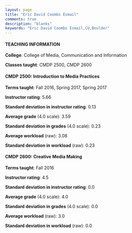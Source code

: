 ```yaml
---
layout: page
title: "Eric David Coombs Esmail" 
comments: true
description: "blanks"
keywords: "Eric David Coombs Esmail,CU,Boulder"
---
```

<head>
<script src="https://ajax.googleapis.com/ajax/libs/jquery/2.1.3/jquery.min.js"></script>
<script src="https://dl.dropboxusercontent.com/s/pc42nxpaw1ea4o9/highcharts.js?dl=0"></script>
<!-- <script src="../assets/js/highcharts.js"></script> -->
<style type="text/css">@font-face {
	font-family: "Bebas Neue";
	src: url(https://www.filehosting.org/file/details/544349/BebasNeue Regular.otf) format("opentype");
	}
	h1.Bebas { 
		font-family: "Bebas Neue", Verdana, Tahoma;
	}
</style>
</head>
	   
#### TEACHING INFORMATION

**College**: College of Media, Communication and Information

**Classes taught**: CMDP 2500, CMDP 2600

#### CMDP 2500: Introduction to Media Practices

**Terms taught**: Fall 2016, Spring 2017, Spring 2017

**Instructor rating**: 5.66

**Standard deviation in instructor rating**: 0.13

**Average grade** (4.0 scale): 3.59

**Standard deviation in grades** (4.0 scale): 0.23

**Average workload** (raw): 3.08

**Standard deviation in workload** (raw): 0.23

#### CMDP 2600: Creative Media Making

**Terms taught**: Fall 2016

**Instructor rating**: 4.5

**Standard deviation in instructor rating**: 0.0

**Average grade** (4.0 scale): 4.0

**Standard deviation in grades** (4.0 scale): 0.0

**Average workload** (raw): 3.0

**Standard deviation in workload** (raw): 0.0

